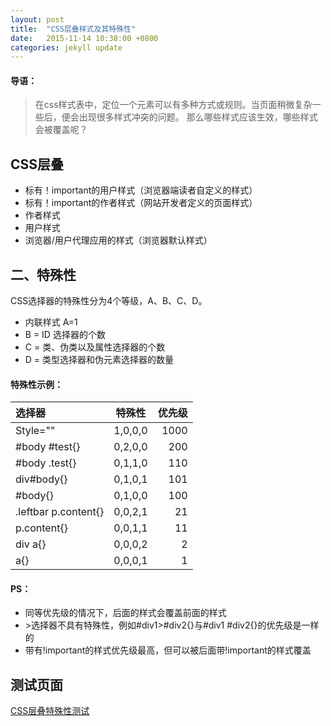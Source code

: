 ```yaml
---
layout: post
title:  "CSS层叠样式及其特殊性"
date:   2015-11-14 10:38:00 +0800
categories: jekyll update
---
```

#### 导语：
> 在css样式表中，定位一个元素可以有多种方式或规则。当页面稍微复杂一些后，便会出现很多样式冲突的问题。
那么哪些样式应该生效，哪些样式会被覆盖呢？

## CSS层叠

* 标有！important的用户样式（浏览器端读者自定义的样式）
* 标有！important的作者样式（网站开发者定义的页面样式）
* 作者样式
* 用户样式
* 浏览器/用户代理应用的样式（浏览器默认样式）

## 二、特殊性

CSS选择器的特殊性分为4个等级，A、B、C、D。

* 内联样式 A=1
* B = ID 选择器的个数
* C = 类、伪类以及属性选择器的个数
* D = 类型选择器和伪元素选择器的数量

#### 特殊性示例：

|选择器|	特殊性|	优先级|
|:-------------|:--:|--:|
|Style=""|	1,0,0,0	|1000|
|#body #test{}|	0,2,0,0	|200|
|#body .test{}|	0,1,1,0	|110|
|div#body{}|	0,1,0,1	|101|
|#body{}|	0,1,0,0	|100|
|.leftbar p.content{}|	0,0,2,1|21|
|p.content{}|	0,0,1,1	|11|
|div a{}|	0,0,0,2	|2|
|a{}|	0,0,0,1	|1|

#### PS：
* 同等优先级的情况下，后面的样式会覆盖前面的样式
* \>选择器不具有特殊性，例如#div1&gt;#div2{}与#div1 #div2{}的优先级是一样的
* 带有!important的样式优先级最高，但可以被后面带!important的样式覆盖

## 测试页面
[CSS层叠特殊性测试](/demo/cssPrioritiesTest.html)